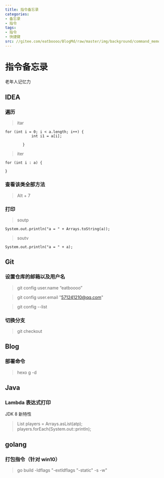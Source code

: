```yaml
---
title: 指令备忘录
categories:
- 备忘录
- 指令
tags:
- 指令
- 快捷键
src: //gitee.com/eatboooo/BlogMd/raw/master/img/background/command_memorandum.JPG
---
```

# 指令备忘录
老年人记忆力


## IDEA
### 遍历
> itar
```
for (int i = 0; i < a.length; i++) {
            int i1 = a[i];
            
        }
```
> iter
```
for (int i : a) {
            
}
```
### 查看该类全部方法
> Alt + 7
### 打印
> soutp
```
System.out.println("a = " + Arrays.toString(a));
```
> soutv
```
System.out.println("a = " + a); 
```


## Git
### 设置仓库的邮箱以及用户名
> git config user.name “eatboooo”

> git config user.email "571241210@qq.com"

> git config --list
### 切换分支
> git checkout


## Blog
### 部署命令
> hexo g -d


## Java
### Lambda 表达式打印
JDK 8 新特性
> List<String> players =  Arrays.asList(atp);  
> players.forEach(System.out::println);  


## golang
### 打包指令（针对 win10）
> go build -ldflags "-extldflags \"-static\" -s -w"
